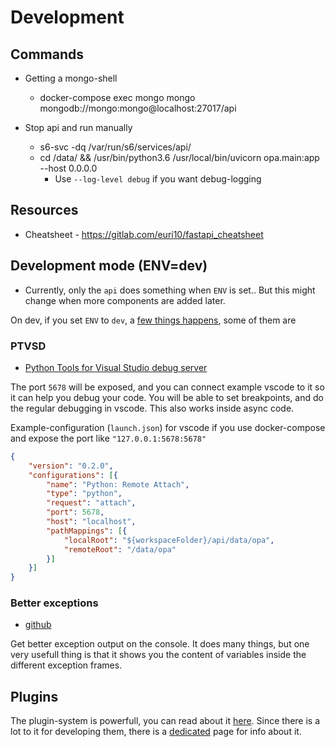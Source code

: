# Development

## Commands

* Getting a mongo-shell
  * docker-compose exec mongo mongo mongodb://mongo:mongo@localhost:27017/api

* Stop api and run manually
  * s6-svc -dq /var/run/s6/services/api/
  * cd /data/ && /usr/bin/python3.6 /usr/local/bin/uvicorn opa.main:app --host 0.0.0.0
    * Use `--log-level debug` if you want debug-logging

## Resources

* Cheatsheet - https://gitlab.com/euri10/fastapi_cheatsheet

## Development mode (ENV=dev)

* Currently, only the `api` does something when `ENV` is set.. But this might change when more components are added later.

On dev, if you set `ENV` to `dev`, a [few things happens](api/configuration.html#dev), some of them are

### PTVSD

* [Python Tools for Visual Studio debug server](https://github.com/Microsoft/ptvsd/)

The port `5678` will be exposed, and you can connect example vscode to it so it can help you debug your code.
You will be able to set breakpoints, and do the regular debugging in vscode. This also works inside async code.

Example-configuration (`launch.json`) for vscode if you use docker-compose and expose the port like `"127.0.0.1:5678:5678"`

```json
{
    "version": "0.2.0",
    "configurations": [{
        "name": "Python: Remote Attach",
        "type": "python",
        "request": "attach",
        "port": 5678,
        "host": "localhost",
        "pathMappings": [{
            "localRoot": "${workspaceFolder}/api/data/opa",
            "remoteRoot": "/data/opa"
        }]
    }]
}
```

### Better exceptions

* [github](https://github.com/Qix-/better-exceptions)

Get better exception output on the console. It does many things, but one very usefull thing is that it shows you the content of variables inside the different exception frames.

## Plugins

The plugin-system is powerfull, you can read about it [here](./api/plugin-system).
Since there is a lot to it for developing them, there is a [dedicated](./plugins) page for info about it.
